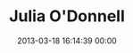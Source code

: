 ---
title: "Julia O'Donnell"
date: 2013-03-18 16:14:39 00:00
permalink: /julesy_ann
twitter: "julesy_ann"
likes: [835,1493,1641,1455]
id: 1851
gravatar: "http://www.gravatar.com/avatar/bba6908e9a6bfb1f6dad3a5809797bdd"
---